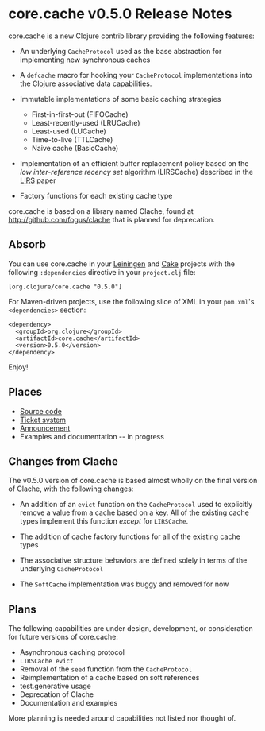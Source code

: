 core.cache v0.5.0 Release Notes
===============================

core.cache is a new Clojure contrib library providing the following features:

* An underlying `CacheProtocol` used as the base abstraction for implementing new synchronous caches

* A `defcache` macro for hooking your `CacheProtocol` implementations into the Clojure associative data capabilities.

* Immutable implementations of some basic caching strategies
  - First-in-first-out (FIFOCache)
  - Least-recently-used (LRUCache)
  - Least-used (LUCache)
  - Time-to-live (TTLCache)
  - Naive cache (BasicCache)

* Implementation of an efficient buffer replacement policy based on the *low inter-reference recency set* algorithm (LIRSCache) described in the [LIRS](http://citeseer.ist.psu.edu/viewdoc/summary?doi=10.1.1.116.2184) paper

* Factory functions for each existing cache type

core.cache is based on a library named Clache, found at http://github.com/fogus/clache that is planned for deprecation.


Absorb
------

You can use core.cache in your [Leiningen](https://github.com/technomancy/leiningen) and [Cake](https://github.com/flatland/cake) projects with the following `:dependencies` directive in your `project.clj` file:

    [org.clojure/core.cache "0.5.0"]

For Maven-driven projects, use the following slice of XML in your `pom.xml`'s `<dependencies>` section:

    <dependency>
	  <groupId>org.clojure</groupId>
	  <artifactId>core.cache</artifactId>
	  <version>0.5.0</version>
	</dependency>

Enjoy!


Places
------

* [Source code](https://github.com/clojure/core.cache)
* [Ticket system](http://clojure.atlassian.net/browse/CCACHE)
* [Announcement](http://groups.google.com/group/clojure/browse_frm/thread/69d08572ab265dc7)
* Examples and documentation -- in progress

Changes from Clache
-------------------

The v0.5.0 version of core.cache is based almost wholly on the final version of Clache, with the following changes:

* An addition of an `evict` function on the `CacheProtocol` used to explicitly remove a value from a cache based on a key.  All of the existing cache types implement this function *except* for `LIRSCache`.

* The addition of cache factory functions for all of the existing cache types

* The associative structure behaviors are defined solely in terms of the underlying `CacheProtocol`

* The `SoftCache` implementation was buggy and removed for now

Plans
-----

The following capabilities are under design, development, or consideration for future versions of core.cache:

* Asynchronous caching protocol
* `LIRSCache evict`
* Removal of the `seed` function from the `CacheProtocol`
* Reimplementation of a cache based on soft references
* test.generative usage
* Deprecation of Clache
* Documentation and examples

More planning is needed around capabilities not listed nor thought of.
